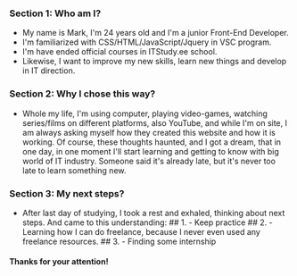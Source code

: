 ### Section 1: Who am I?
- My name is Mark, I'm 24 years old and I'm a junior Front-End Developer. 
- I'm familiarized with CSS/HTML/JavaScript/Jquery in VSC program. 
- I'm have ended official courses in ITStudy.ee school. 
- Likewise, I want to improve my new skills, learn new things and develop in IT direction.

 ### Section 2: Why I chose this way?
 - Whole my life, I'm using computer, playing video-games, watching series/films on different platforms, also YouTube, and while I'm on site, I am always asking myself how they created this website and how it is working.
Of course, these thoughts haunted, and I got a dream, that in one day, in one moment I'll start learning and getting to know with big world of IT industry. Someone said it's already late, but it's never too late to learn something new.
 
 ### Section 3: My next steps?
 - After last day of studying, I took a rest and exhaled, thinking about next steps.
And came to this understanding: ## 1. - Keep practice
                                ## 2. - Learning how I can do freelance, because I never even used any freelance resources.
                                ## 3. - Finding some internship
                               
#### Thanks for your attention! ####
